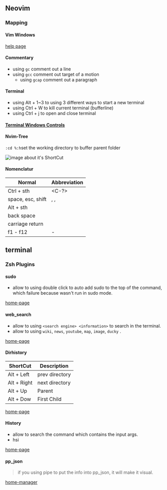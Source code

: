 ## Neovim

### Mapping

#### Vim Windows

[help page](http://yyq123.github.io/learn-vim/learn-vi-14-MultiWindows.html)

#### Commentary

- using `gc`  comment out a line
- using `gcc` comment out target of a motion
  - using `gcap` comment out a paragraph

#### Terminal

- using Alt + 1~3 to using 3 different ways to start a new terminal
- using Ctrl + W to kill current terminal (bufferline)
- using Ctrl + j to open and close terminal 

#### [Terminal Windows Controls](https://www.cnblogs.com/xiaodi-js/p/9181062.html)

#### Nvim-Tree

`:cd %:h`set the working directory to buffer parent folder

![image about it's ShortCut](https://user-images.githubusercontent.com/17254073/195207023-7b709e35-7f10-416b-aafb-5bb61268c7d3.png)

#### Nomenclatur 

| Normal            | Abbreviation            |
| ----------------- | ----------------------- |
| Ctrl + sth        | <C-?>                   |
| space, esc, shift | <Space>, <ESC>, <shift> |
| Alt + sth         | <A>                     |
| back space        | <BS>                    |
| carriage return   | <CR>                    |
| f1 - f12          | <f1> - <f12>            |



## terminal 

### Zsh Plugins 

#### sudo

- allow to using double click <ESC> to auto add sudo to the top of the command, which failure because wasn't run in sudo mode. 

[home-page](https://github.com/ohmyzsh/ohmyzsh/tree/master/plugins/sudo)

#### web_search

- allow to using `<search engine> <information>` to search in the terminal.
- allow to using `wiki`, `news`, `youtube`, `map`, `image`, `ducky` .

[home-page](https://github.com/ohmyzsh/ohmyzsh/tree/master/plugins/web-search)

#### Dirhistory

| ShortCut    | Description    |
| ----------- | -------------- |
| Alt + Left  | prev directory |
| Alt + Right | next directory |
| Alt + Up    | Parent         |
| Alt + Dow   | First Child    |

[home-page](https://github.com/ohmyzsh/ohmyzsh/tree/master/plugins/dirhistory)

#### History

- allow to search the command which contains the input args.
- hsi <info>

[home-page](https://github.com/ohmyzsh/ohmyzsh/tree/master/plugins/history)

#### pp_json

> if you using pipe to put the info into pp_json, it will make it visual.

[home-manager](https://github.com/ohmyzsh/ohmyzsh/tree/master/plugins/jsontools)


